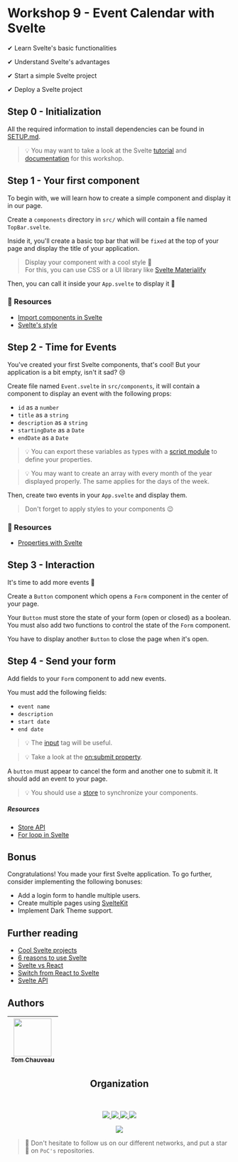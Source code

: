 # Workshop 9 - Event Calendar with Svelte

✔ Learn Svelte's basic functionalities

✔ Understand Svelte's advantages

✔ Start a simple Svelte project

✔ Deploy a Svelte project

## Step 0 - Initialization

All the required information to install dependencies can be found in [SETUP.md](./SETUP.md).

> 💡 You may want to take a look at the Svelte [tutorial](https://svelte.dev/tutorial/basics) and [documentation](https://svelte.dev/docs) for this workshop.

## Step 1 - Your first component

To begin with, we will learn how to create a simple component and display it in our page.

Create a `components` directory in `src/` which will contain a file named `TopBar.svelte`.

Inside it, you'll create a basic top bar that will be `fixed` at the top of your page and display the title of your application.

> Display your component with a cool style :rocket:  
> For this, you can use CSS or a UI library like [Svelte Materialify](https://svelte-materialify.vercel.app/)

Then, you can call it inside your `App.svelte` to display it :star_struck:

### :book: Resources
- [Import components in Svelte](https://svelte.dev/tutorial/nested-components)
- [Svelte's style](https://svelte.dev/tutorial/styling)

## Step 2 - Time for Events

You've created your first Svelte components, that's cool! But your application is a bit empty, isn't it sad? 😢

Create file named `Event.svelte` in `src/components`, it will contain a component to display an event with the following props:
  - `id` as a `number`
  - `title` as a `string`
  - `description` as a `string`
  - `startingDate` as a `Date`
  - `endDate` as a `Date`

> 💡 You can export these variables as types with a [script module](https://stackoverflow.com/questions/64064506/export-typescript-type-in-svelte-file) to define your properties.

> 💡 You may want to create an array with every month of the year displayed properly. The same applies for the days of the week.

Then, create two events in your `App.svelte` and display them.

> Don't forget to apply styles to your components 😉

### :book: Resources
- [Properties with Svelte](https://svelte.dev/tutorial/declaring-props)


## Step 3 - Interaction

It's time to add more events :rocket:

Create a `Button` component which opens a `Form` component in the center of your page.

Your `Button` must store the state of your form (open or closed) as a boolean. You must also add two functions to control the state of the `Form` component.

You have to display another `Button` to close the page when it's open.

## Step 4 - Send your form

Add fields to your `Form` component to add new events.

You must add the following fields:
  - `event name`
  - `description`
  - `start date`
  - `end date`

> 💡 The [input](https://developer.mozilla.org/fr/docs/Web/HTML/Element/Input) tag will be useful.

> 💡 Take a look at the [on:submit property](https://svelte.dev/repl/8eb540552faa4651a398b182fa5cdd48?version=3.49.0).

A `button` must appear to cancel the form and another one to submit it. It should add an event to your page.

> 💡 You should use a [store](https://svelte.dev/tutorial/writable-stores) to synchronize your components.

##### Resources

- [Store API](https://svelte.dev/docs#svelte_store)
- [For loop in Svelte](https://medium.com/@willjohnson.io/how-to-loop-through-a-list-of-data-in-svelte-baaaaf397ec4)

## Bonus

Congratulations! You made your first Svelte application.
To go further, consider implementing the following bonuses:

- Add a login form to handle multiple users.
- Create multiple pages using [SvelteKit](https://kit.svelte.dev/)
- Implement Dark Theme support.

## Further reading

- [Cool Svelte projects](https://madewithsvelte.com/)
- [6 reasons to use Svelte](https://betterprogramming.pub/6-reasons-why-you-should-consider-svelte-for-your-next-project-45b32c92e229)
- [Svelte vs React](https://www.twilio.com/blog/react-svelte-comparing-basics)
- [Switch from React to Svelte](https://blog.logrocket.com/should-you-switch-from-react-to-svelte/)
- [Svelte API](https://svelte.dev/docs#Before_we_begin)

## Authors

| [<img src="https://github.com/TomChv.png?size=85" width=85><br><sub>Tom Chauveau</sub>](https://github.com/TomChv)
| :---: | 
<h2 align=center>
Organization
</h2>
<br/>
<p align='center'>
    <a href="https://www.linkedin.com/company/pocinnovation/mycompany/">
        <img src="https://img.shields.io/badge/LinkedIn-0077B5?style=for-the-badge&logo=linkedin&logoColor=white">
    </a>
    <a href="https://www.instagram.com/pocinnovation/">
        <img src="https://img.shields.io/badge/Instagram-E4405F?style=for-the-badge&logo=instagram&logoColor=white">
    </a>
    <a href="https://twitter.com/PoCInnovation">
        <img src="https://img.shields.io/badge/Twitter-1DA1F2?style=for-the-badge&logo=twitter&logoColor=white">
    </a>
    <a href="https://discord.com/invite/Yqq2ADGDS7">
        <img src="https://img.shields.io/badge/Discord-7289DA?style=for-the-badge&logo=discord&logoColor=white">
    </a>
</p>
<p align=center>
    <a href="https://www.poc-innovation.fr/">
        <img src="https://img.shields.io/badge/WebSite-1a2b6d?style=for-the-badge&logo=GitHub Sponsors&logoColor=white">
    </a>
</p>

> :rocket: Don't hesitate to follow us on our different networks, and put a star 🌟 on `PoC's` repositories.
